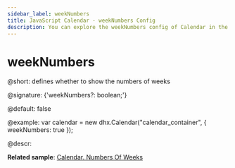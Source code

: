 ```yaml
---
sidebar_label: weekNumbers
title: JavaScript Calendar - weekNumbers Config 
description: You can explore the weekNumbers config of Calendar in the documentation of the DHTMLX JavaScript UI library. Browse developer guides and API reference, try out code examples and live demos, and download a free 30-day evaluation version of DHTMLX Suite 7.
---
```


# weekNumbers

@short: defines whether to show the numbers of weeks

@signature: {'weekNumbers?: boolean;'}

@default: false

@example:
var calendar = new dhx.Calendar("calendar_container", { 
    weekNumbers: true
});

@descr:

**Related sample**: [Calendar. Numbers Of Weeks](https://snippet.dhtmlx.com/9692gk6n)

[comment]: # (@related: calendar/how_to_start.md#initialize-calendar calendar/configuring.md#numbersofweeks)
